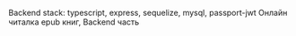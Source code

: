 Backend stack: typescript, express, sequelize, mysql, passport-jwt 
Онлайн читалка epub книг, Backend часть
